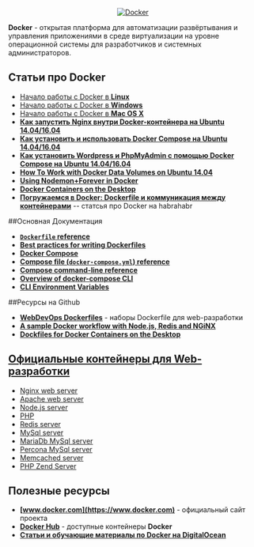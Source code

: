 <!--<h1 align="center">
  <a  href="#docker"
      class="anchor"
      name="vagrant"><span class="mini-icon mini-icon-link"></span></a>
  Docker - открытая платформа для автоматизации развёртывания и управления приложениями в среде виртуализации на уровне операционной системы для разработчиков и системных администраторов
</h1>-->

<p align="center">
  <a href="https://github.com/uran1980/web-dev-blog/blob/master/Docker/README.md">
    <img  style="max-width:100%;"
          alt="Docker"
          src="https://raw.github.com/uran1980/web-dev-blog/master/Docker/images/docker.png" />
  </a>
</p>

**Docker** - открытая платформа для автоматизации развёртывания и управления приложениями в среде виртуализации на уровне операционной системы для разработчиков и системных администраторов.


## Статьи про Docker
* [Начало работы с Docker в **Linux**](https://docs.docker.com/linux/)
* [Начало работы с Docker в **Windows**](https://docs.docker.com/windows/)
* [Начало работы с Docker в **Mac OS X**](https://docs.docker.com/mac/)
* **[Как запустить Nginx внутри Docker-контейнера на Ubuntu 14.04/16.04](https://github.com/uran1980/web-dev-blog/blob/master/Docker/how-to-run-nginx-in-a-docker-container-on-ubuntu-14-04.md)**
* **[Как установить и использовать Docker Compose на Ubuntu 14.04/16.04](https://github.com/uran1980/web-dev-blog/blob/master/Docker/how-to-install-and-use-docker-compose-on-ubuntu-14-04.md)**
* **[Как установить Wordpress и PhpMyAdmin с помощью Docker Compose на Ubuntu 14.04/16.04](https://github.com/uran1980/web-dev-blog/blob/master/Docker/how-to-install-wordpress-and-phpmyadmin-with-docker-compose-on-ubuntu-14-04.md)**
* **[How To Work with Docker Data Volumes on Ubuntu 14.04](https://www.digitalocean.com/community/tutorials/how-to-work-with-docker-data-volumes-on-ubuntu-14-04)**
* **[Using Nodemon+Forever in Docker](http://www.francolaiuppa.com/2015/11/14/dockerfile-for-nodejs-development-with-nodemon-and-forever/)**
* **[Docker Containers on the Desktop](https://blog.jessfraz.com/post/docker-containers-on-the-desktop/)**
* **[Погружаемся в Docker: Dockerfile и коммуникация между контейнерами](https://habrahabr.ru/company/infobox/blog/240623/)** -- статсья про Docker на habrahabr


##Основная Документация
* **[```Dockerfile``` reference](https://docs.docker.com/engine/reference/builder/)**
* **[Best practices for writing Dockerfiles](https://docs.docker.com/engine/userguide/eng-image/dockerfile_best-practices/)**
* **[Docker Compose](https://docs.docker.com/engine/reference/builder/)**
* **[Compose file (```docker-compose.yml```) reference](https://docs.docker.com/compose/compose-file/)**
* **[Compose command-line reference](https://docs.docker.com/compose/reference/)**
* **[Overview of docker-compose CLI](https://docs.docker.com/compose/reference/overview/)**
* **[CLI Environment Variables](https://docs.docker.com/compose/reference/envvars/)**


##Ресурсы на Github
* **[WebDevOps Dockerfiles](https://github.com/webdevops/Dockerfile)** - наборы Dockerfile для web-разработки
* **[A sample Docker workflow with Node.js, Redis and NGiNX](https://github.com/msanand/docker-workflow)**
* **[Dockfiles for Docker Containers on the Desktop](https://github.com/jfrazelle/dockerfiles)**


## [Официальные контейнеры для Web-разработки](https://hub.docker.com/explore/)
* [Nginx web server](https://hub.docker.com/_/nginx/)
* [Apache web server](https://hub.docker.com/_/httpd/)
* [Node.js server](https://hub.docker.com/_/node/)
* [PHP](https://hub.docker.com/_/php/)
* [Redis server](https://hub.docker.com/_/redis/)
* [MySql server](https://hub.docker.com/_/mysql/)
* [MariaDb MySql server](https://hub.docker.com/_/mariadb/)
* [Percona MySql server](https://hub.docker.com/_/percona/)
* [Memcached server](https://hub.docker.com/_/memcached/)
* [PHP Zend Server](https://hub.docker.com/_/php-zendserver/)


## Полезные ресурсы
* **[www.docker.com](https://www.docker.com)** - официальный сайт проекта
* **[Docker Hub](https://hub.docker.com/)** - доступные контейнеры **Docker**
* **[Статьи и обучающие материалы по Docker на DigitalOcean](https://www.digitalocean.com/community/tutorials/?q=docker)**
